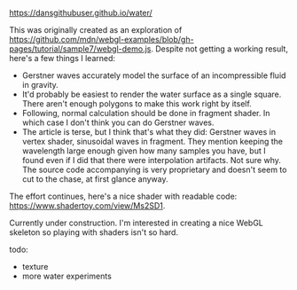 https://dansgithubuser.github.io/water/

This was originally created as an exploration of https://github.com/mdn/webgl-examples/blob/gh-pages/tutorial/sample7/webgl-demo.js. Despite not getting a working result, here's a few things I learned:
- Gerstner waves accurately model the surface of an incompressible fluid in gravity.
- It'd probably be easiest to render the water surface as a single square. There aren't enough polygons to make this work right by itself.
- Following, normal calculation should be done in fragment shader. In which case I don't think you can do Gerstner waves.
- The article is terse, but I think that's what they did: Gerstner waves in vertex shader, sinusoidal waves in fragment. They mention keeping the wavelength large enough given how many samples you have, but I found even if I did that there were interpolation artifacts. Not sure why. The source code accompanying is very proprietary and doesn't seem to cut to the chase, at first glance anyway.

The effort continues, here's a nice shader with readable code: https://www.shadertoy.com/view/Ms2SD1.

Currently under construction. I'm interested in creating a nice WebGL skeleton so playing with shaders isn't so hard.

todo:
- texture
- more water experiments
